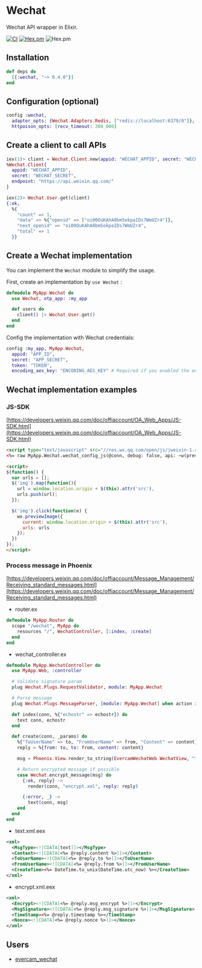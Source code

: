 # Wechat
Wechat API wrapper in Elixir.

[![CI](https://github.com/elixir-wechat/wechat/workflows/CI/badge.svg?branch=master)](https://github.com/elixir-wechat/wechat/actions?query=workflow%3ACI)
[![Hex.pm](https://img.shields.io/hexpm/v/wechat.svg)](https://hex.pm/packages/wechat)
![Hex.pm](https://img.shields.io/hexpm/dt/wechat.svg)

## Installation

```elixir
def deps do
  [{:wechat, "~> 0.4.0"}]
end
```

## Configuration (optional)

```elixir
config :wechat,
  adapter_opts: {Wechat.Adapters.Redis, ["redis://localhost:6379/0"]},
  httpoison_opts: [recv_timeout: 300_000]
```

## Create a client to call APIs

```elixir
iex(1)> client = Wechat.Client.new(appid: "WECHAT_APPID", secret: "WECHAT_SECRET")
%Wechat.Client{
  appid: "WECHAT_APPID",
  secret: "WECHAT_SECRET",
  endpoint: "https://api.weixin.qq.com/"
}

iex(2)> Wechat.User.get(client)
{:ok,
  %{
    "count" => 1,
    "data" => %{"openid" => ["oi00OuKAhA8bm5okpaIDs7WmUZr4"]},
    "next_openid" => "oi00OuKAhA8bm5okpaIDs7WmUZr4",
    "total" => 1
  }}
```

## Create a Wechat implementation

You can implement the `Wechat` module to simplify the usage.

First, create an implementation by `use Wechat` :

```elixir
defmodule MyApp.Wechat do
  use Wechat, otp_app: :my_app

  def users do
    client() |> Wechat.User.get()
  end
end
```

Config the implementation with Wechat credentials:

```elixir
config :my_app, MyApp.Wechat,
  appid: "APP_ID",
  secret: "APP_SECRET",
  token: "TOKEN",
  encoding_aes_key: "ENCODING_AES_KEY" # Required if you enabled the encrypt mode
```

## Wechat implementation examples

### JS-SDK

[https://developers.weixin.qq.com/doc/offiaccount/OA_Web_Apps/JS-SDK.html](https://developers.weixin.qq.com/doc/offiaccount/OA_Web_Apps/JS-SDK.html)

```html
<script type="text/javascript" src="//res.wx.qq.com/open/js/jweixin-1.4.0.js"></script>
<%= raw MyApp.Wechat.wechat_config_js(@conn, debug: false, api: ~w(previewImage closeWindow)) %>

<script>
$(function() {
  var urls = [];
  $('img').map(function(){
    url = window.location.origin + $(this).attr('src'),
    urls.push(url);
  });

  $('img').click(function(e) {
    wx.previewImage({
      current: window.location.origin + $(this).attr('src'),
      urls: urls
    });
  })
});
</script>
```

### Process message in Phoenix

[https://developers.weixin.qq.com/doc/offiaccount/Message_Management/Receiving_standard_messages.html](https://developers.weixin.qq.com/doc/offiaccount/Message_Management/Receiving_standard_messages.html)

- router.ex

```elixir
defmodule MyApp.Router do
  scope "/wechat", MyApp do
    resources "/", WechatController, [:index, :create]
  end
end
```

- wechat_controller.ex

```elixir
defmodule MyApp.WechatController do
  use MyApp.Web, :controller

  # Validate signature param
  plug Wechat.Plugs.RequestValidator, module: MyApp.Wechat

  # Parse message
  plug Wechat.Plugs.MessageParser, [module: MyApp.Wechat] when action in [:create]

  def index(conn, %{"echostr" => echostr}) do
    text conn, echostr
  end

  def create(conn, _params) do
    %{"ToUserName" => to, "FromUserName" => from, "Content" => content} = conn.body_params
    reply = %{from: to, to: from, content: content}

    msg = Phoenix.View.render_to_string(EvercamWechatWeb.WechatView, "text.xml", reply: reply)

    # Return encrypted message if possible
    case Wechat.encrypt_message(msg) do
      {:ok, reply} ->
        render(conn, "encrypt.xml", reply: reply)

      {:error, _} ->
        text(conn, msg)
    end
  end
end
```

- text.xml.eex

```xml
<xml>
  <MsgType><![CDATA[text]]></MsgType>
  <Content><![CDATA[<%= @reply.content %>]]></Content>
  <ToUserName><![CDATA[<%= @reply.to %>]]></ToUserName>
  <FromUserName><![CDATA[<%= @reply.from %>]]></FromUserName>
  <CreateTime><%= DateTime.to_unix(DateTime.utc_now) %></CreateTime>
</xml>
```

- encrypt.xml.eex

```xml
<xml>
  <Encrypt><![CDATA[<%= @reply.msg_encrypt %>]]></Encrypt>
  <MsgSignature><![CDATA[<%= @reply.msg_signature %>]]></MsgSignature>
  <TimeStamp><%= @reply.timestamp %></TimeStamp>
  <Nonce><![CDATA[<%= @reply.nonce %>]]></Nonce>
</xml>
```

## Users

* [evercam_wechat](https://github.com/evercam/evercam_wechat)
